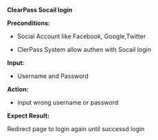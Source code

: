 **ClearPass Socail login**

**Preconditions:** 

* Social Account like Facebook, Google,Twitter

* ClerPass System allow authen with Socail login

**Input:**

* Username and Password

**Action:**

*  input wrong username or password

**Expect Result:**

Redirect page to login again until successd login 
